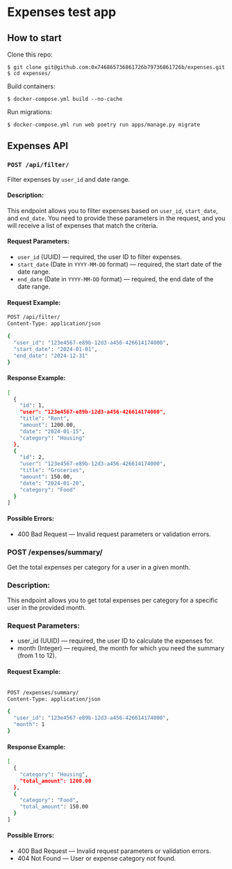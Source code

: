 # Expenses test app

## How to start
Clone this repo:

    $ git clone git@github.com:0x746865736861726b79736861726b/expenses.git
    $ cd expenses/

Build containers:

    $ docker-compose.yml build --no-cache

Run migrations:

    $ docker-compose.yml run web poetry run apps/manage.py migrate


## Expenses API

### `POST /api/filter/`
Filter expenses by `user_id` and date range.

#### Description:
This endpoint allows you to filter expenses based on `user_id`, `start_date`, and `end_date`. You need to provide these parameters in the request, and you will receive a list of expenses that match the criteria.

#### Request Parameters:
- `user_id` (UUID) — required, the user ID to filter expenses.
- `start_date` (Date in `YYYY-MM-DD` format) — required, the start date of the date range.
- `end_date` (Date in `YYYY-MM-DD` format) — required, the end date of the date range.

#### Request Example:
```bash
POST /api/filter/
Content-Type: application/json

{
  "user_id": "123e4567-e89b-12d3-a456-426614174000",
  "start_date": "2024-01-01",
  "end_date": "2024-12-31"
}
```
#### Response Example:

```bash
[
  {
    "id": 1,
    "user": "123e4567-e89b-12d3-a456-426614174000",
    "title": "Rent",
    "amount": 1200.00,
    "date": "2024-01-15",
    "category": "Housing"
  },
  {
    "id": 2,
    "user": "123e4567-e89b-12d3-a456-426614174000",
    "title": "Groceries",
    "amount": 150.00,
    "date": "2024-01-20",
    "category": "Food"
  }
]
```
#### Possible Errors:
 - 400 Bad Request — Invalid request parameters or validation errors.
### POST /expenses/summary/

Get the total expenses per category for a user in a given month.
### Description:

This endpoint allows you to get total expenses per category for a specific user in the provided month.
### Request Parameters:

- user_id (UUID) — required, the user ID to calculate the expenses for.
 - month (Integer) — required, the month for which you need the summary (from 1 to 12).

#### Request Example:

```bash

POST /expenses/summary/
Content-Type: application/json

{
  "user_id": "123e4567-e89b-12d3-a456-426614174000",
  "month": 1
}
```

#### Response Example:
```bash
[
  {
    "category": "Housing",
    "total_amount": 1200.00
  },
  {
    "category": "Food",
    "total_amount": 150.00
  }
]
```
#### Possible Errors:

 - 400 Bad Request — Invalid request parameters or validation errors.
 - 404 Not Found — User or expense category not found.